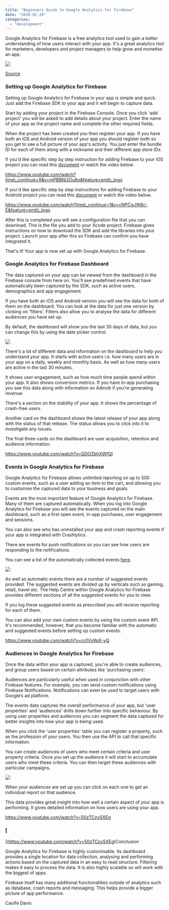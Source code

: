 ```yaml
---
title: "Beginners Guide to Google Analytics for Firebase"
date: "2020-02-24"
categories: 
  - "development"
---
```


Google Analytics for Firebase is a free analytics tool used to gain a better understanding of how users interact with your app. It's a great analytics tool for marketers, developers and project managers to help grow and monetise an app.

![](images/GoogleAnalyticsForFirebase-932x1024.png)

[Source](https://firebase.google.com/)

### Setting up Google Analytics for Firebase

Setting up Google Analytics for Firebase in your app is simple and quick.  Just add the Firebase SDK to your app and it will begin to capture data.

Start by adding your project in the Firebase Console. Once you click 'add project' you will be asked to add details about your project. Enter the name of your app as the project name and complete the other required fields.

When the project has been created you then register your app. If you have both an iOS and Android version of your app you should register both so you get to see a full picture of your app's activity. You just enter the bundle ID for each of them along with a nickname and their different app store IDs.

If you'd like specific step by step instruction for adding Firebase to your iOS project you can read this [document](https://firebase.google.com/docs/ios/setup) or watch the video below.

https://www.youtube.com/watch?time\_continue=9&v=mPBBNi2Ou6o&feature=emb\_logo

If you'd like specific step by step instructions for adding Firebase to your Android project you can read this [document](https://firebase.google.com/docs/android/setup) or watch the video below.

https://www.youtube.com/watch?time\_continue=1&v=cNPCgJW8c-E&feature=emb\_logo

After this is completed you will see a configuration file that you can download. This is the file you add to your Xcode project. Firebase gives instructions on how to download the SDK and add the libraries into your project. Launch your app after this so Firebase can confirm you have integrated it.

That's it! Your app is now set up with Google Analytics for Firebase.

### Google Analytics for Firebase Dashboard

The data captured on your app can be viewed from the dashboard in the Firebase console from here on. You'll see predefined events that have automatically been captured by the SDK, such as active users, demographics and app engagement.

If you have both an iOS and Android version you will see the data for both of them on the dashboard. You can look at the data for just one version by clicking on 'filters'. Filters also allow you to analyse the data for different audiences you have set up.

By default, the dashboard will show you the last 30 days of data, but you can change this by using the date picker control.

![](images/Firebase-Dashboard-1024x760.png)

There's a lot of different data and information on the dashboard to help you understand your app. It starts with active users i.e. how many users are in your app on a daily, weekly and monthly basis. As well as how many users are active in the last 30 minutes.

It shows user engagement, such as how much time people spend within your app. It also shows conversion metrics. If you have in-app purchasing you see this data along with information on Admob if you're generating revenue.

There's a section on the stability of your app. It shows the percentage of crash-free users.

Another card on the dashboard shows the latest release of your app along with the status of that release. The status allows you to click into it to investigate any issues.

The final three cards on the dashboard are user acquisition, retention and audience information.

https://www.youtube.com/watch?v=QDOZbhXWfQI

### Events in Google Analytics for Firebase

Google Analytics for Firebase allows unlimited reporting on up to 500 custom events, such as a user adding an item to the cart, and allowing you to customise the captured data to your business and goals.

Events are the most important feature of Google Analytics for Firebase. Many of them are captured automatically. When you log into Google Analytics for Firebase you will see the events captured on the main dashboard, such as a first open event, in-app purchases, user engagement and sessions.

You can also see who has uninstalled your app and crash reporting events if your app is integrated with Crashlytics.

There are events for push notifications so you can see how users are responding to the notifications.

You can see a list of the automatically collected events [here](https://support.google.com/analytics/answer/9234069).

![](images/Firebase-Events-Screen-1024x895.png)

As well as automatic events there are a number of suggested events provided. The suggested events are divided up by verticals such as gaming, retail, travel etc. The Help Centre within Google Analytics for Firebase provides different sections of all the suggested events for you to view.

If you log these suggested events as prescribed you will receive reporting for each of them.

You can also add your own custom events by using the custom event API. It's recommended, however, that you become familiar with the automatic and suggested events before setting up custom events.

https://www.youtube.com/watch?v=cn1Vx9pX-yQ

### Audiences in Google Analytics for Firebase

Once the data within your app is captured, you're able to create audiences, and group users based on certain attributes like 'purchasing users'.

Audiences are particularly useful when used in conjunction with other Firebase features. For example, you can send custom notifications using Firebase Notifications. Notifications can even be used to target users with Google’s ad platform.

The events data captures the overall performance of your app, but 'user properties' and 'audiences' drills down further into specific behaviour. By using user properties and audiences you can segment the data captured for better insights into how your app is being used.

When you click the 'user properties' table you can register a property, such as the profession of your users. You then use the API to call that specific information.

You can create audiences of users who meet certain criteria and user property criteria. Once you set up the audience it will start to accumulate users who meet these criteria. You can then target these audiences with particular campaigns.

![](images/Firebase-Audiences.png)

When your audiences are set up you can click on each one to get an individual report on that audience.

This data provides great insight into how well a certain aspect of your app is performing. It gives detailed information on how users are using your app.

https://www.youtube.com/watch?v=50zTCzySXEg

### [  
](https://www.youtube.com/watch?v=50zTCzySXEg)Conclusion

Google Analytics for Firebase is highly customisable. Its dashboard provides a single location for data collection, analysing and performing actions based on the captured data in an easy to read structure. Filtering makes it easy to process the data. It is also highly scalable so will work with the biggest of apps.

Firebase itself has many additional functionalities outside of analytics such as database, crash reports and messaging. This helps provide a bigger picture of app performance.

Caoife Davis
